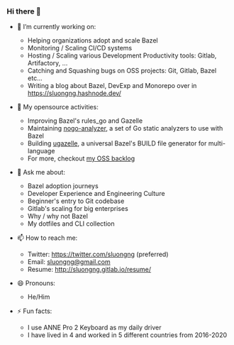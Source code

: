 ### Hi there 👋

- 🔭 I’m currently working on:
  + Helping organizations adopt and scale Bazel
  + Monitoring / Scaling CI/CD systems
  + Hosting / Scaling various Development Productivity tools: Gitlab, Artifactory, ...
  + Catching and Squashing bugs on OSS projects: Git, Gitlab, Bazel etc...
  + Writing a blog about Bazel, DevExp and Monorepo over in https://sluongng.hashnode.dev/

- 🌱 My opensource activities:
  + Improving Bazel's rules_go and Gazelle
  + Maintaining [nogo-analyzer](https://github.com/sluongng/nogo-analyzer), a set of Go static analyzers to use with Bazel
  + Building [ugazelle](https://github.com/sluongng/ugazelle), a universal Bazel's BUILD file generator for multi-language
  + For more, checkout [my OSS backlog](https://github.com/users/sluongng/projects/1/views/1)

- 💬 Ask me about:
  + Bazel adoption journeys
  + Developer Experience and Engineering Culture
  + Beginner's entry to Git codebase
  + Gitlab's scaling for big enterprises
  + Why / why not Bazel
  + My dotfiles and CLI collection

- 📫 How to reach me:
  + Twitter: https://twitter.com/sluongng (preferred)
  + Email: sluongng@gmail.com
  + Resume: http://sluongng.gitlab.io/resume/

- 😄 Pronouns:
  + He/Him

- ⚡ Fun facts:
  + I use ANNE Pro 2 Keyboard as my daily driver
  + I have lived in 4 and worked in 5 different countries from 2016-2020
